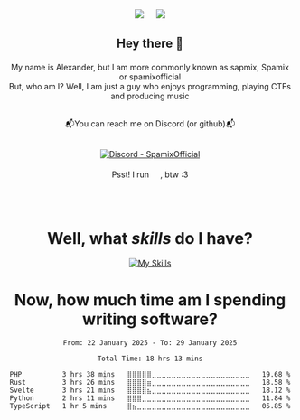 <!--<h4 align="center"> This one aint as fancy as the README-WITH-STYLE!</h4>




<h1 align="center">Welcome to my profile!</h1>-->


<div align="center"> 
    <img src="https://github-readme-stats.vercel.app/api?username=SpamixOfficial&theme=moltack&show_icons=true)](https://github.com/anuraghazra/github-readme-stats"/>
    &emsp;      
    <img src="https://streak-stats.demolab.com?user=SpamixOfficial&theme=moltack&hide_border=true&date_format=%5BY%20%5DM%20j"/><!--&ring=C78E29&background=45%2C282828%2C0D5314"/>-->
</div>

<!--<h2 align="center">About Me</h2>-->
<h2 align="center">

 Hey there 👋
</h2>
<p align="center">
My name is Alexander, but I am more commonly known as sapmix, Spamix or spamixofficial
    <br>But, who am I? Well, I am just a guy who enjoys programming, playing CTFs and producing music
</p>
<div align="center">
<br>
    📬You can reach me on Discord (or github)📬
<br><br>

[![Discord - SpamixOfficial](https://img.shields.io/badge/Discord-SpamixOfficial-7289da?style=for-the-badge&logo=discord&logoColor=FFFFFF)](https://discordapp.com/users/785088537824854046)
    <br><br>Psst! I run <img height="16" width="16" src="https://cdn.simpleicons.org/archlinux/1793D1"/>, btw :3
</div>
<!--<br><br>--!>

<!--<h1 align="center">
    <img height="32" width="32" src="https://cdn.simpleicons.org/linux/white"/>My Daily Drivers
    <img height="32" width="32" src="https://cdn.simpleicons.org/linux/white"/>
</h1>
<div align="center">
    <img height=64 width=64 src="https://raw.githubusercontent.com/endeavouros-team/endeavouros-theming/master/EndeavourOS-icon.png">
    <img height="64" width="64" src="https://cdn.simpleicons.org/apple/#000000"/>
</div>
<hr>-->
<br><br>

<h1 align="center">
    <!--<img height="32" width="32" src="https://cdn.simpleicons.org/linux/white"/>-->
    Well, what <i>skills</i> do I have?
    <!--<img height="32" width="32" src="https://cdn.simpleicons.org/linux/white"/>-->
</h1>

<div align="center">

[![My Skills](https://skillicons.dev/icons?i=dart,flutter,svelte,rust,js,ts,py,gtk,mysql,linux&perline=5&theme=light)](https://skillicons.dev)
    <!--<img height="64" width="64" src="https://cdn.simpleicons.org/archlinux/1793D1"/>
    <img height="64" width="64" src="https://cdn.simpleicons.org/fedora/51A2DA"/> 
    <img height="64" width="64" src="https://cdn.simpleicons.org/linuxmint/87CF3E"/> 
    <img height="64" width="64" src="https://cdn.simpleicons.org/freebsd/#AB2B28"/>
    <img height="64" width="64" src="https://cdn.simpleicons.org/ubuntu/#E95420"/>-->
</div>

<h1 align="center">Now, how much time am I spending writing software?</h1>

<div align="center">
<!--START_SECTION:waka-->

```all_time
From: 22 January 2025 - To: 29 January 2025

Total Time: 18 hrs 13 mins

PHP          3 hrs 38 mins   ⣿⣿⣿⣿⣿⣀⣀⣀⣀⣀⣀⣀⣀⣀⣀⣀⣀⣀⣀⣀⣀⣀⣀⣀⣀   19.68 %
Rust         3 hrs 26 mins   ⣿⣿⣿⣿⣶⣀⣀⣀⣀⣀⣀⣀⣀⣀⣀⣀⣀⣀⣀⣀⣀⣀⣀⣀⣀   18.58 %
Svelte       3 hrs 21 mins   ⣿⣿⣿⣿⣦⣀⣀⣀⣀⣀⣀⣀⣀⣀⣀⣀⣀⣀⣀⣀⣀⣀⣀⣀⣀   18.12 %
Python       2 hrs 11 mins   ⣿⣿⣿⣀⣀⣀⣀⣀⣀⣀⣀⣀⣀⣀⣀⣀⣀⣀⣀⣀⣀⣀⣀⣀⣀   11.84 %
TypeScript   1 hr 5 mins     ⣿⣦⣀⣀⣀⣀⣀⣀⣀⣀⣀⣀⣀⣀⣀⣀⣀⣀⣀⣀⣀⣀⣀⣀⣀   05.85 %
```

<!--END_SECTION:waka-->
</div>

<!--<div align="center">
<h2>And now, some pointless jokes</h2>
    <img src="https://readme-jokes.vercel.app/api" alt="Jokes Card" />
</div>-->
